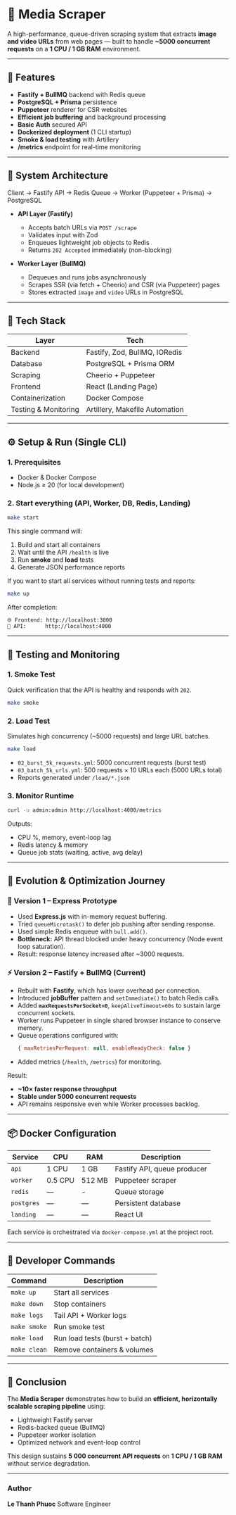 # 🧠 Media Scraper

A high-performance, queue-driven scraping system that extracts **image and video URLs** from web pages — built to handle **~5000 concurrent requests** on a **1 CPU / 1 GB RAM** environment.

---

## 🚀 Features

- **Fastify + BullMQ** backend with Redis queue
- **PostgreSQL + Prisma** persistence
- **Puppeteer** renderer for CSR websites
- **Efficient job buffering** and background processing
- **Basic Auth** secured API
- **Dockerized deployment** (1 CLI startup)
- **Smoke & load testing** with Artillery
- **/metrics** endpoint for real-time monitoring

---

## 🧩 System Architecture

Client → Fastify API → Redis Queue → Worker (Puppeteer + Prisma) → PostgreSQL

- **API Layer (Fastify)**

  - Accepts batch URLs via `POST /scrape`
  - Validates input with Zod
  - Enqueues lightweight job objects to Redis
  - Returns `202 Accepted` immediately (non-blocking)

- **Worker Layer (BullMQ)**
  - Dequeues and runs jobs asynchronously
  - Scrapes SSR (via fetch + Cheerio) and CSR (via Puppeteer) pages
  - Stores extracted `image` and `video` URLs in PostgreSQL

---

## 🧱 Tech Stack

| Layer                | Tech                           |
| -------------------- | ------------------------------ |
| Backend              | Fastify, Zod, BullMQ, IORedis  |
| Database             | PostgreSQL + Prisma ORM        |
| Scraping             | Cheerio + Puppeteer            |
| Frontend             | React (Landing Page)           |
| Containerization     | Docker Compose                 |
| Testing & Monitoring | Artillery, Makefile Automation |

---

## ⚙️ Setup & Run (Single CLI)

### 1. Prerequisites

- Docker & Docker Compose
- Node.js ≥ 20 (for local development)

### 2. Start everything (API, Worker, DB, Redis, Landing)

```bash
make start
```

This single command will:

1. Build and start all containers
2. Wait until the API `/health` is live
3. Run **smoke** and **load** tests
4. Generate JSON performance reports

If you want to start all services without running tests and reports:

```bash
make up
```

After completion:

```
🌐 Frontend: http://localhost:3000
🔗 API:      http://localhost:4000
```

---

## 🧪 Testing and Monitoring

### 1. Smoke Test

Quick verification that the API is healthy and responds with `202`.

```bash
make smoke
```

### 2. Load Test

Simulates high concurrency (~5000 requests) and large URL batches.

```bash
make load
```

- `02_burst_5k_requests.yml`: 5000 concurrent requests (burst test)
- `03_batch_5k_urls.yml`: 500 requests × 10 URLs each (5000 URLs total)
- Reports generated under `/load/*.json`

### 3. Monitor Runtime

```bash
curl -u admin:admin http://localhost:4000/metrics
```

Outputs:

- CPU %, memory, event-loop lag
- Redis latency & memory
- Queue job stats (waiting, active, avg delay)

---

## 🧮 Evolution & Optimization Journey

### 🧱 Version 1 – Express Prototype

- Used **Express.js** with in-memory request buffering.
- Tried `queueMicrotask()` to defer job pushing after sending response.
- Used simple Redis enqueue with `bull.add()`.
- **Bottleneck:** API thread blocked under heavy concurrency (Node event loop saturation).
- Result: response latency increased after ~3000 requests.

### ⚡ Version 2 – Fastify + BullMQ (Current)

- Rebuilt with **Fastify**, which has lower overhead per connection.
- Introduced **jobBuffer** pattern and `setImmediate()` to batch Redis calls.
- Added **`maxRequestsPerSocket=0`**, `keepAliveTimeout=60s` to sustain large concurrent sockets.
- Worker runs Puppeteer in single shared browser instance to conserve memory.
- Queue operations configured with:
  ```js
  { maxRetriesPerRequest: null, enableReadyCheck: false }
  ```
- Added metrics (`/health`, `/metrics`) for monitoring.

Result:

- **~10× faster response throughput**
- **Stable under 5000 concurrent requests**
- API remains responsive even while Worker processes backlog.

---

## 📦 Docker Configuration

| Service    | CPU     | RAM    | Description                 |
| ---------- | ------- | ------ | --------------------------- |
| `api`      | 1 CPU   | 1 GB   | Fastify API, queue producer |
| `worker`   | 0.5 CPU | 512 MB | Puppeteer scraper           |
| `redis`    | —       | -      | Queue storage               |
| `postgres` | —       | —      | Persistent database         |
| `landing`  | —       | —      | React UI                    |

Each service is orchestrated via `docker-compose.yml` at the project root.

---

## 🧰 Developer Commands

| Command      | Description                    |
| ------------ | ------------------------------ |
| `make up`    | Start all services             |
| `make down`  | Stop containers                |
| `make logs`  | Tail API + Worker logs         |
| `make smoke` | Run smoke test                 |
| `make load`  | Run load tests (burst + batch) |
| `make clean` | Remove containers & volumes    |

---

## 🧠 Conclusion

The **Media Scraper** demonstrates how to build an **efficient, horizontally scalable scraping pipeline** using:

- Lightweight Fastify server
- Redis-backed queue (BullMQ)
- Puppeteer worker isolation
- Optimized network and event-loop control

This design sustains **5 000 concurrent API requests** on **1 CPU / 1 GB RAM** without service degradation.

---

### Author

**Le Thanh Phuoc**
Software Engineer
